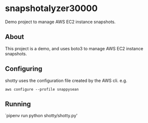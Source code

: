 # snapshotalyzer30000
Demo project to manage AWS EC2 instance snapshots.

## About

This project is a demo, and uses boto3 to manage AWS EC2 instance snapshots.

## Configuring

shotty uses the configuration file created by the AWS cli. e.g.

`aws configure --profile snappysean`

## Running

`pipenv run python shotty/shotty.py'
